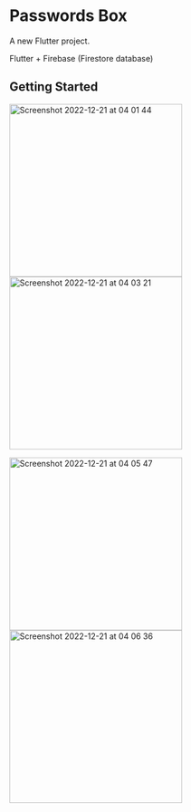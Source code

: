 # Passwords Box

A new Flutter project.

Flutter + Firebase (Firestore database)

## Getting Started

<p> 
<img width="305" alt="Screenshot 2022-12-21 at 04 01 44" src="https://user-images.githubusercontent.com/32681497/208811499-788dc85f-a18c-4cae-acf7-45bf4909b217.png">
  
<img width="305" alt="Screenshot 2022-12-21 at 04 03 21" src="https://user-images.githubusercontent.com/32681497/208811504-8a5b51c5-ba7e-426a-a4d0-5beba77bae9b.png">
</p>


<img width="305" alt="Screenshot 2022-12-21 at 04 05 47" src="https://user-images.githubusercontent.com/32681497/208811515-a67af828-a6c4-4ffc-9fd3-79908ca0c645.png">
<img width="305" alt="Screenshot 2022-12-21 at 04 06 36" src="https://user-images.githubusercontent.com/32681497/208811522-3d47d8cd-b911-4a16-a23f-49bc6c194f34.png">





